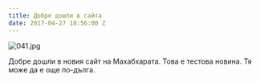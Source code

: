 ```yaml
---
title: Добре дошли в сайта
date: 2017-04-27 18:56:00 Z
---
```


![041.jpg](/uploads/041.jpg)

Добре дошли в новия сайт на Махабхарата. Това е тестова новина. Тя може да е още по-дълга.